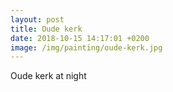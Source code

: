 ```yaml
---
layout: post
title: Oude kerk
date: 2018-10-15 14:17:01 +0200
image: /img/painting/oude-kerk.jpg
---
```


Oude kerk at night